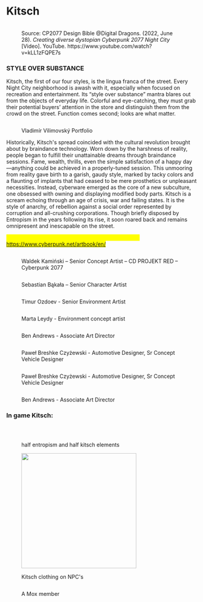 # Kitsch



<figure><img src="../../.gitbook/assets/Kitsch (1).png" alt=""><figcaption><p>Source: CP2077 Design Bible @Digital Dragons. (2022, June 28). <em>Creating diverse dystopian Cyberpunk 2077 Night City</em> [Video]. YouTube. https://www.youtube.com/watch?v=kLL1zFQPE7s</p></figcaption></figure>

### STYLE OVER SUBSTANCE

Kitsch, the first of our four styles, is the lingua franca of the street. Every Night City neighborhood is awash with it, especially when focused on recreation and entertainment. Its “style over substance” mantra blares out from the objects of everyday life. Colorful and eye-catching, they must grab their potential buyers’ attention in the store and distinguish them from the crowd on the street. Function comes second; looks are what matter.

<figure><img src="../../.gitbook/assets/42fe63118663901.60e5fa6699a09.png" alt=""><figcaption><p>Vladimír Vilimovský Portfolio</p></figcaption></figure>

Historically, Kitsch's spread coincided with the cultural revolution brought about by braindance technology. Worn down by the harshness of reality, people began to fulfill their unattainable dreams through braindance sessions. Fame, wealth, thrills, even the simple satisfaction of a happy day—anything could be achieved in a properly-tuned session. This unmooring from reality gave birth to a garish, gaudy style, marked by tacky colors and a flaunting of implants that had ceased to be mere prosthetics or unpleasant necessities. Instead, cyberware emerged as the core of a new subculture, one obsessed with owning and displaying modified body parts. Kitsch is a scream echoing through an age of crisis, war and failing states. It is the style of anarchy, of rebellion against a social order represented by corruption and all-crushing corporations. Though briefly disposed by Entropism in the years following its rise, it soon roared back and remains omnipresent and inescapable on the street.

_<mark style="color:yellow;">The official digital artbook of Cyberpunk 2077</mark>_<mark style="color:yellow;">. (n.d.). https://www.cyberpunk.net/artbook/en/</mark>

<figure><img src="../../.gitbook/assets/image (26).png" alt=""><figcaption><p>Waldek Kamiński – Senior Concept Artist – CD PROJEKT RED – Cyberpunk 2077</p></figcaption></figure>

<figure><img src="../../.gitbook/assets/image (51).png" alt=""><figcaption><p>Sebastian Bąkała – Senior Character Artist</p></figcaption></figure>

<figure><img src="../../.gitbook/assets/image (27).png" alt=""><figcaption><p>Timur Ozdoev - Senior Environment Artist</p></figcaption></figure>

<figure><img src="../../.gitbook/assets/image (28).png" alt=""><figcaption><p>Marta Leydy - Environment concept artist</p></figcaption></figure>

<figure><img src="../../.gitbook/assets/image (66).png" alt=""><figcaption><p>Ben Andrews - Associate Art Director</p></figcaption></figure>

<figure><img src="../../.gitbook/assets/image (29).png" alt=""><figcaption><p>Paweł Breshke Czyżewski - Automotive Designer, Sr Concept Vehicle Designer</p></figcaption></figure>

<figure><img src="../../.gitbook/assets/image (30).png" alt=""><figcaption><p>Paweł Breshke Czyżewski - Automotive Designer, Sr Concept Vehicle Designer</p></figcaption></figure>

<figure><img src="../../.gitbook/assets/image (60).png" alt=""><figcaption><p>Ben Andrews - Associate Art Director</p></figcaption></figure>

### In game Kitsch:

<div>

<figure><img src="../../.gitbook/assets/photomode_23122023_092624.png" alt=""><figcaption></figcaption></figure>

 

<figure><img src="../../.gitbook/assets/photomode_23122023_092511.png" alt=""><figcaption></figcaption></figure>

</div>

<figure><img src="../../.gitbook/assets/photomode_23122023_093222.png" alt=""><figcaption><p>half entropism and half kitsch elements</p></figcaption></figure>

<figure><img src="../../.gitbook/assets/photomode_23122023_092753.png" alt="" width="304"><figcaption><p>Kitsch clothing on NPC's</p></figcaption></figure>

<figure><img src="../../.gitbook/assets/photomode_23122023_132739.png" alt=""><figcaption><p>A Mox member</p></figcaption></figure>
